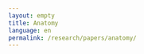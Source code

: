 ```yaml
---
layout: empty
title: Anatomy
language: en
permalink: /research/papers/anatomy/
---
```

<script>location.href='http://drive.google.com/anatomy';</script>
